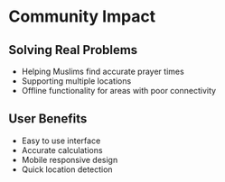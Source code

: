 # Community Impact

## Solving Real Problems
- Helping Muslims find accurate prayer times
- Supporting multiple locations
- Offline functionality for areas with poor connectivity

## User Benefits
- Easy to use interface
- Accurate calculations
- Mobile responsive design
- Quick location detection